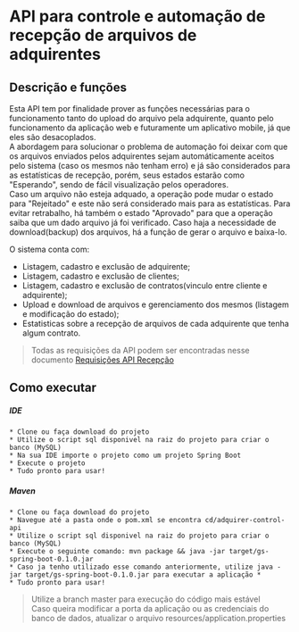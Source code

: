 # API para controle e automação de recepção de arquivos de adquirentes

## Descrição e funções

  Esta API tem por finalidade prover as funções necessárias para o funcionamento tanto do upload do arquivo pela adquirente, quanto pelo funcionamento da aplicação web e futuramente um aplicativo mobile, já que eles são desacoplados.  
  A abordagem para solucionar o problema de automação foi deixar com que os arquivos enviados pelos adquirentes sejam automáticamente aceitos pelo sistema (caso os mesmos não tenham erro) e já são considerados para as estatísticas de recepção, porém, seus estados estarão como "Esperando", sendo de fácil visualização pelos operadores.  
  Caso um arquivo não esteja adquado, a operação pode mudar o estado para "Rejeitado" e este não será considerado mais para as estatísticas. Para evitar retrabalho, há também o estado "Aprovado" para que a operação saiba que um dado arquivo já foi verificado.
  Caso haja a necessidade de download(backup) dos arquivos, há a função de gerar o arquivo e baixa-lo.

O sistema conta com:
* Listagem, cadastro e exclusão de adquirente;
* Listagem, cadastro e exclusão de clientes;
* Listagem, cadastro e exclusão de contratos(vinculo entre cliente e adquirente);
* Upload e download de arquivos e gerenciamento dos mesmos (listagem e modificação do estado);
* Estatisticas sobre a recepção de arquivos de cada adquirente que tenha algum contrato.

 > Todas as requisições da API podem ser encontradas nesse documento [Requisições API Recepção](https://documenter.getpostman.com/view/3660462/SVSDQXGU?version=latest)

## Como executar

##### IDE
```
* Clone ou faça download do projeto
* Utilize o script sql disponivel na raiz do projeto para criar o banco (MySQL)
* Na sua IDE importe o projeto como um projeto Spring Boot
* Execute o projeto
* Tudo pronto para usar!
```
##### Maven
```
* Clone ou faça download do projeto
* Navegue até a pasta onde o pom.xml se encontra cd/adquirer-control-api
* Utilize o script sql disponivel na raiz do projeto para criar o banco (MySQL)
* Execute o seguinte comando: mvn package && java -jar target/gs-spring-boot-0.1.0.jar
* Caso ja tenho utilizado esse comando anteriormente, utilize java -jar target/gs-spring-boot-0.1.0.jar para executar a aplicação *
* Tudo pronto para usar!
```
> Utilize a branch master para execução do código mais estável  
> Caso queira modificar a porta da aplicação ou as credenciais do banco de dados, atualizar o arquivo resources/application.properties

